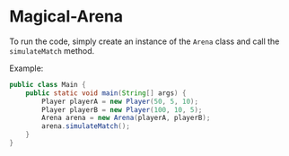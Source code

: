 # Magical-Arena
To run the code, simply create an instance of the `Arena` class and call the `simulateMatch` method.

Example:
```java
public class Main {
    public static void main(String[] args) {
        Player playerA = new Player(50, 5, 10);
        Player playerB = new Player(100, 10, 5);
        Arena arena = new Arena(playerA, playerB);
        arena.simulateMatch();
    }
}
